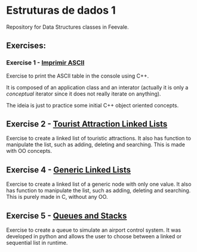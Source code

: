 # Estruturas de dados 1
Repository for Data Structures classes in Feevale. 

## Exercises: 

### Exercise 1 - [Imprimir ASCII](/Imprimir-ASCII)
Exercise to print the ASCII table in the console using C++. 

It is composed of an application class and an interator (actually it is only a *conceptual* iterator since it does not really iterate on anything). 

The ideia is just to practice some initial C++ object oriented concepts. 

## Exercise 2 - [Tourist Attraction Linked Lists](/Tourist-Attractions-List)
Exercise to create a linked list of touristic attractions. It also has function to manipulate the list, such as adding, deleting and searching. This is made with OO concepts. 

## Exercise 4 - [Generic Linked Lists](/generic-linked-list)
Exercise to create a linked list of a generic node with only one value. It also has function to manipulate the list, such as adding, deleting and searching. This is purely made in C, without any OO. 

## Exercise 5 - [Queues and Stacks](/queues-and-stacks)
Exercise to create a queue to simulate an airport control system. It was developed in python and allows the user to choose between a linked or sequential list in runtime. 
